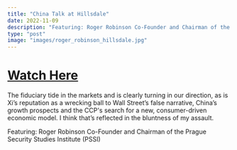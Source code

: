 ```yaml
---
title: "China Talk at Hillsdale"
date: 2022-11-09
description: "Featuring: Roger Robinson Co-Founder and Chairman of the Prague Security Studies Institute (PSSI)"
type: "post"
image: "images/roger_robinson_hillsdale.jpg"
---
```


# [Watch Here](https://hillsdale.app.box.com/s/9pm6g710yh7gwavh462z5q1swrtb1wsv)

The fiduciary tide in the markets and is clearly turning in our direction, as is Xi’s reputation as a wrecking ball to Wall Street’s false narrative, China’s growth prospects and the CCP's search for a new, consumer-driven economic model. I think that’s reflected in the bluntness of my assault.

Featuring: Roger Robinson Co-Founder and Chairman of the Prague Security Studies Institute (PSSI)